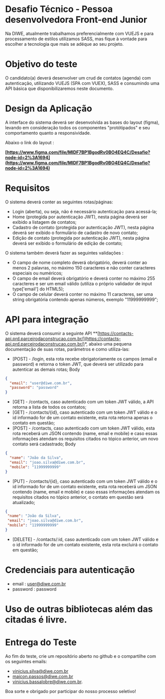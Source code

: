 

# Desafio Técnico - Pessoa desenvolvedora Front-end Junior
Na DIWE, atualmente trabalhamos preferencialmente com VUEJS e para processamento de estilos utilizamos SASS, mas fique à vontade para escolher a tecnologia que mais se adéque ao seu projeto.
# Objetivo do teste
O candidato(a) deverá desenvolver um crud de contatos (agenda) com autenticação, utilizando VUEJS (SPA com VUEX), SASS e consumindo uma API básica que disponibilizaremos neste documento.

# Design da Aplicação 
A interface do sistema deverá ser desenvolvida as bases do layout (figma), levando em consideração todos os componentes "protótipados" e seu comportamento quanto a responsividade.

Abaixo o link do layout :

**[https://www.figma.com/file/MlDF7BP1BgodRv0BO4EQ4C/Desafio?node-id=2%3A1694](https://www.figma.com/file/MlDF7BP1BgodRv0BO4EQ4C/Desafio?node-id=2%3A1694)**
  
# Requisitos
O sistema deverá conter as seguintes rotas/páginas:
 - Login (aberta), ou seja, não é necessário autenticação para acessá-la;
 - Home (protegida por autenticação JWT), nesta página deverá ser exibido a listagem de contatos;
 - Cadastro de contato (protegida por autenticação JWT), nesta página deverá ser exibido o formulário de cadastro de novo contato;
 - Edição de contato (protegida por autenticação JWT), nesta página deverá ser exibido o formulário de edição de contato;

O sistema também deverá fazer as seguintes validações :
  - O campo de nome completo deverá obrigatório, deverá conter ao menos 2 palavras, no máximo 150 caracteres e não conter caracteres especiais ou numéricos;
  - O campo de email deverá obrigatório e deverá conter no máximo 255 caracteres e ser um email válido (utiliza o próprio validador de input type['email'] do HTML5);
  - O campo de celular deverá conter no máximo 11 caracteres, ser uma string obrigatória contendo apenas números, exemplo "11999999999";


# API para integração
O sistema deverá consumir a seguinte API 
**[https://contacts-api.prd.parceirodaconstrucao.com.br/](https://contacts-api.prd.parceirodaconstrucao.com.br/)*, abaixo uma pequena documentação de suas rotas, parâmetros e como utiliza-las:

  - [POST] - /login, esta rota recebe obrigatoriamente os campos (email e password) e retorna o token JWT, que deverá ser utilizado para autenticar as demais rotas;
  Body
  ```json
  {
    "email": "user@diwe.com.br",
    "password": "password"
  }
  ```

  - [GET] - /contacts, caso autenticado com um token JWT válido, a API retorna a lista de todos os contatos;
  - [GET] - /contacts/{id}, caso autenticado com um token JWT válido e o id informado for de um contato existente, esta rota retorna apenas o contato em questão;
  - [POST] - /contacts, caso autenticado com um token JWT válido, esta rota receberá um JSON contendo (name, email e mobile) e caso essas informações atendam os requisitos citados no tópico anterior, um novo contato será cadastrado;
  Body 
  ```json
  {
    "name": "João da Silva",
    "email": "joao.silva@diwe.com.br",
    "mobile": "11999999999"
  }
  ```

  - [PUT] - /contacts/{id}, caso autenticado com um token JWT válido e o id informado for de um contato existente, esta rota receberá um JSON contendo (name, email e mobile) e caso essas informações atendam os requisitos citados no tópico anterior, o contato em questão será atualizado;
   ```json
  {
    "name": "João da Silva",
    "email": "joao.silva@diwe.com.br",
    "mobile": "11999999999"
  }
  ```
  
  - [DELETE] - /contacts/:id, caso autenticado com um token JWT válido e o id informado for de um contato existente, esta rota excluirá o contato em questão;
# Credenciais para autenticação
  - email : user@diwe.com.br
  - password : password


# Uso de outras bibliotecas além das citadas é livre. 
# Entrega do Teste
Ao fim do teste, crie um repositório aberto no github e o compartilhe com os seguintes emails:
-   vinicius.silva@diwe.com.br
-   maicon.passos@diwe.com.br
-   vinicius.bassalobre@diwe.com.br.

Boa sorte e obrigado por participar do nosso processo seletivo!